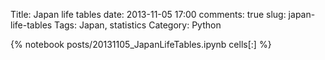 Title: Japan life tables
date: 2013-11-05 17:00
comments: true
slug: japan-life-tables
Tags: Japan, statistics
Category: Python

{% notebook posts/20131105_JapanLifeTables.ipynb cells[:] %}
